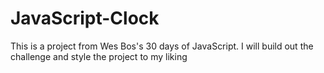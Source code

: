 # JavaScript-Clock
This is a project from Wes Bos's 30 days of JavaScript. I will build out the challenge and style the project to my liking

